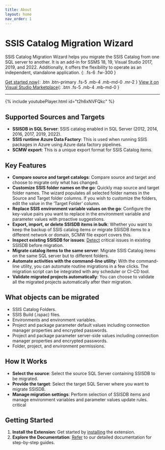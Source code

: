 ```yaml
---
title: About
layout: home
nav_order: 1
---
```


# SSIS Catalog Migration Wizard

SSIS Catalog Migration Wizard helps you migrate the SSIS Catalog from one SQL server to another. It is an add-in for SSMS 18, 19, Visual Studio 2017, 2019, and 2022. Additionally, it offers the flexibility to operate as an independent, standalone application.
{: .fs-6 .fw-300 }

[Get started now](https://ssiscataloger.azureops.org/download/){: .btn .btn-primary .fs-5 .mb-4 .mb-md-0 .mr-2 }
[View it on Visual Studio Marketplace](https://marketplace.visualstudio.com/items?itemName=AzureOps.ssiscatalogerpro){: .btn .fs-5 .mb-4 .mb-md-0 }

---

{% include youtubePlayer.html id="t2h6xNVFQkc" %}

## Supported Sources and Targets
- **SSISDB in SQL Server**: SSIS catalog enabled in SQL Server (2012, 2014, 2016, 2017, 2019, 2022). 
- **SSIS runtime Azure Data Factory**: This is used when running SSIS packages in Azure using Azure data factory pipelines.
- **SCMW export**: This is a unique export format for SSIS Catalog items.

## Key Features
- **Compare source and target catalogs**: Compare source and target and choose to migrate only what has changed.
- **Customize SSIS folder names on the go**: Quickly map source and target folder names. The wizard populates all selected folder names in the Source and Target folder columns. If you wish to customize the folders, edit the value in the ‘Target Folder’ column.
- **Replace SSIS environment variable values on the go**: Configure the key-value pairs you want to replace in the environment variable and parameter values with proactive suggestions.
- **Export, import, or delete SSISDB items in bulk**: Whether you want to keep the backup of SSIS catalog items or migrate SSISDB items to a different network or domain, SCMW file export covers this.
- **Inspect existing SSISDB for issues**: [Detect](https://azureops.org/articles/is-your-ssis-catalog-migration-ready/) critical issues in existing SSISDB before migration. 
- **Migrate catalog items to the same server**: Migrate SSIS Catalog items on the same SQL server but to different folders.
- **Automate activities with the command-line utility**: With the command-line utility, you can automate routine migrations in a few clicks. The migration script can be integrated with any scheduler or CI-CD tool.
- **Validate migrated projects automatically**: You can choose to validate all the migrated projects automatically after their migration.

## What objects can be migrated
- SSIS Catalog Folders.
- SSIS Build (.ispac) files.
- Environments and environment variables.
- Project and package parameter default values including connection manager properties and encrypted passwords.
- Project and package parameter server-side values including connection manager properties and encrypted passwords.
-  Folder, project, and environment permissions.

## How It Works
- **Select the source**: Select the source SQL Server containing SSISDB to be migrated.
- **Provide the target**: Select the target SQL Server where you want to migrate SSISDB.
- **Manage migration settings**: Perform selection of SSISDB items and manage environment variables and parameter values update rules.
critical

## Getting Started
1. **Install the Extension**: Get started by [installing](https://ssiscataloger.azureops.org/download.html)  the extension.
2. **Explore the Documentation**: [Refer](https://ssiscataloger.azureops.org/getting-started) to our detailed documentation for step-by-step guides.


